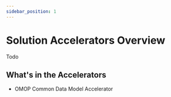 ```yaml
---
sidebar_position: 1
---
```


# Solution Accelerators Overview

Todo

## What's in the Accelerators

- OMOP Common Data Model Accelerator